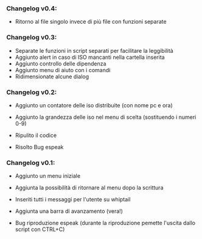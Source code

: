 ### Changelog v0.4: ###
* Ritorno al file singolo invece di più file con funzioni separate

### Changelog v0.3: ###
* Separate le funzioni in script separati per facilitare la leggibilità
* Aggiunto alert in caso di ISO mancanti nella cartella inserita
* Aggiunto controllo delle dipendenza
* Aggiunto menu di aiuto con i comandi
* Ridimensionate alcune dialog

### Changelog v0.2: ###
* Aggiunto un contatore delle iso distribuite (con nome pc e ora)
* Aggiunto la grandezza delle iso nel menu di scelta (sostituendo i numeri 0-9)
* Ripulito il codice

* Risolto Bug espeak 

### Changelog v0.1: ###
* Aggiunto un menu iniziale
* Aggiunta la possibilità di ritornare al menu dopo la scrittura
* Inseriti tutti i messaggi per l'utente su whiptail
* Aggiunta una barra di avanzamento (vera!)

* Bug riproduzione espeak (durante la riproduzione pemette l'uscita dallo script con CTRL+C)
